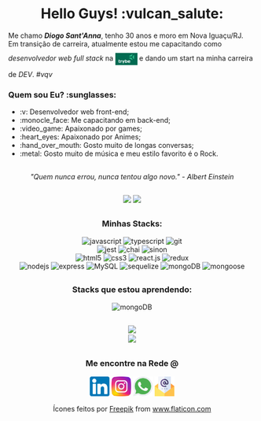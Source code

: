 <h1 align="center">Hello Guys! :vulcan_salute:</h1>

<p>
  Me chamo <strong><i>Diogo Sant'Anna</i></strong>, tenho 30 anos e moro em Nova Iguaçu/RJ.
  <br>
  Em transição de carreira, atualmente estou me capacitando como <i>desenvolvedor web full stack</i> na  <a href="https://www.betrybe.com/"><img src="trybe_img.png" align="center" width="45px"/></a> e dando um start na minha carreira de <i>DEV</i>.  <i>#vqv</i>
</p>

<h3>Quem sou Eu? :sunglasses:</h3>

<ul>
  <li>:v: Desenvolvedor web front-end;</li>
  <li>:monocle_face: Me capacitando em back-end;</li>
  <li>:video_game: Apaixonado por games;</li>
  <li>:heart_eyes: Apaixonado por Animes;</li>
  <li>:hand_over_mouth: Gosto muito de longas conversas;</li>
  <li>:metal: Gosto muito de música e meu estilo favorito é o Rock.</li>
</ul>

##

<p align="center">
  <i>"Quem nunca errou, nunca tentou algo novo." - Albert Einstein</i>
</p>
  
##

<div align="center">
  <img height="165px" src="https://github-readme-stats.vercel.app/api?username=dihsantanna&show_icons=true&theme=chartreuse-dark&include_all_commits=true&count_private=true" />
  <img height="165px" src="https://github-readme-stats.vercel.app/api/top-langs/?username=dihsantanna&layout=compact&langs_count=7&theme=chartreuse-dark" />
</div>

##

<h3 align="center">Minhas Stacks:</h3>
<div align="center">
  <img src="https://img.shields.io/badge/javascript-%23323330.svg?style=for-the-badge&logo=javascript&logoColor=%23F7DF1E" alt="javascript"/>
  <img src="https://img.shields.io/badge/typescript-%231572B6.svg?style=for-the-badge&logo=typescript&logoColor=white" alt="typescript"/>
  <img src="https://img.shields.io/badge/git-%23F05033.svg?style=for-the-badge&logo=git&logoColor=white" alt="git"/>
  <br>
  <img src="https://img.shields.io/badge/-jest-%23C21325?style=for-the-badge&logo=jest&logoColor=white" alt="jest"/>
  <img src="https://img.shields.io/badge/-chai-faf4e8?style=for-the-badge&logo=chai&logoColor=a40802" alt="chai"/>
  <img src="https://img.shields.io/badge/-sinon-a40802?style=for-the-badge" alt="sinon"/>
  <br>
  <img src="https://img.shields.io/badge/html5-%23E34F26.svg?style=for-the-badge&logo=html5&logoColor=white" alt="html5"/>
  <img src="https://img.shields.io/badge/css3-%231572B6.svg?style=for-the-badge&logo=css3&logoColor=white" alt="css3"/>
  <img src="https://img.shields.io/badge/react.js-%2320232a.svg?style=for-the-badge&logo=react&logoColor=%2361DAFB" alt="react.js"/>
  <img src="https://img.shields.io/badge/redux-%23593d88.svg?style=for-the-badge&logo=redux&logoColor=white" alt="redux"/>
  <br>
  <img src="https://img.shields.io/badge/node.js-56D156.svg?style=for-the-badge&logo=node.js&logoColor=black" alt="nodejs"/>
  <img src="https://img.shields.io/badge/express-1AA33C.svg?style=for-the-badge&logo=express&logoColor=black" alt="express"/>
  <img src="https://img.shields.io/badge/mysql-239BFE.svg?style=for-the-badge&logo=mysql&logoColor=white" alt="MySQL"/>
  <img src="https://img.shields.io/badge/sequelize-white.svg?style=for-the-badge&logo=sequelize&logoColor=blue" alt="sequelize"/>
  <img src="https://img.shields.io/badge/MongoDB-%234ea94b.svg?style=for-the-badge&logo=mongodb&logoColor=white" alt="mongoDB"/>
  <img src="https://img.shields.io/badge/Mongoose-white.svg?style=for-the-badge&color=800" alt="mongoose"/>
</div>

##

<h3 align="center">Stacks que estou aprendendo:</h3>
<div align="center">
  <img src="https://img.shields.io/badge/docker-46C7FF.svg?style=for-the-badge&logo=docker&logoColor=white" alt="mongoDB"/>
</div>

##

<div align="center">
  <img height="200px" src="https://media.giphy.com/media/olcUZkV0ns9vvTAcs8/giphy.gif">
</div>
<div align="center">
  <img height="80px" src="https://media.giphy.com/media/fwz0kqK73CSTZA3srV/giphy.gif">
</div>

##

<h3 align="center">Me encontre na Rede <b>@</b></h3>

<div align="center">
  <a href="https://www.linkedin.com/in/diogo-santanna/" target="_blank"><img src="linkedin.png" width="40px"/></a>
  <a href="https://www.instagram.com/diiiisantanna/" target="_blank"><img src="instagram.png" width="40px"/></a>
  <a href="https://api.whatsapp.com/send?phone=5521982387725" target="_blank"><img src="whatsapp.png" width="40px"/></a>
  <a href="mailto:diogosantanna08@gmail.com" target="_blank"><img src="marketing-de-email.png" width="40px"/></a>
</div>

<p align="center">
  Ícones feitos por <a href="https://www.freepik.com" title="Freepik">Freepik</a> from <a href="https://www.flaticon.com/br/" title="Flaticon">www.flaticon.com</a>
</p>

##
